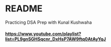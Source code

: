 # README

Practicing DSA Prep with Kunal Kushwaha

#### https://www.youtube.com/playlist?list=PL9gnSGHSqcnr_DxHsP7AW9ftq0AtAyYqJ